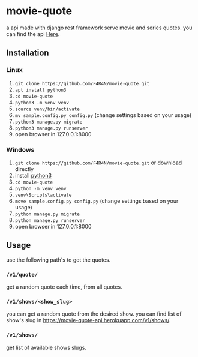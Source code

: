 # movie-quote
a api made with django rest framework serve movie and series quotes. you can find the api [Here](https://movie-quote-api.herokuapp.com).

## Installation
### Linux
1. `git clone https://github.com/F4R4N/movie-quote.git`
2. `apt install python3`
3. `cd movie-quote`
4. `python3 -m venv venv`
5. `source venv/bin/activate`
6. `mv sample.config.py config.py` (change settings based on your usage)
7. `python3 manage.py migrate`
8. `python3 manage.py runserver`
9. open browser in 127.0.0.1:8000

### Windows
1. `git clone https://github.com/F4R4N/movie-quote.git` or download directly
2. install [python3](https://www.python.org/downloads/)
3. `cd movie-quote`
4. `python -m venv venv`
5. `venv\Scripts\activate`
6. `move sample.config.py config.py` (change settings based on your usage)
7. `python manage.py migrate`
8. `python manage.py runserver`
9. open browser in 127.0.0.1:8000

## Usage
use the following path's to get the quotes.

### `/v1/quote/`
get a random quote each time, from all quotes.

### `/v1/shows/<show_slug>`
you can get a random quote from the desired show. you can find list of show's slug in https://movie-quote-api.herokuapp.com/v1/shows/.

### `/v1/shows/`
get list of available shows slugs.
